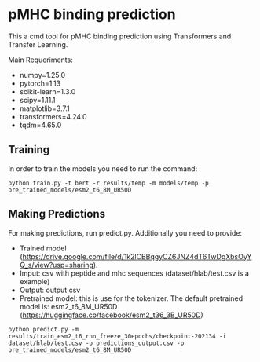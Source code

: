 # pMHC binding prediction

This a cmd tool for pMHC binding prediction using Transformers and Transfer Learning.

Main Requeriments:
- numpy=1.25.0
- pytorch=1.13
- scikit-learn=1.3.0
- scipy=1.11.1
- matplotlib=3.7.1
- transformers=4.24.0
- tqdm=4.65.0

## Training

In order to train the models you need to run the command: 

```
python train.py -t bert -r results/temp -m models/temp -p pre_trained_models/esm2_t6_8M_UR50D
```

## Making Predictions

For making predictions, run predict.py. Additionally you need to provide:
- Trained model (https://drive.google.com/file/d/1k2lCBBqgyCZ6JNZ4dT6TwDgXbsOyYQ_s/view?usp=sharing).
- Imput: csv with peptide and mhc sequences (dataset/hlab/test.csv is a example)
- Output: output csv
- Pretrained model: this is use for the tokenizer. The default pretrained model is: esm2_t6_8M_UR50D  (https://huggingface.co/facebook/esm2_t36_3B_UR50D)


```
python predict.py -m results/train_esm2_t6_rnn_freeze_30epochs/checkpoint-202134 -i dataset/hlab/test.csv -o predictions_output.csv -p pre_trained_models/esm2_t6_8M_UR50D
```